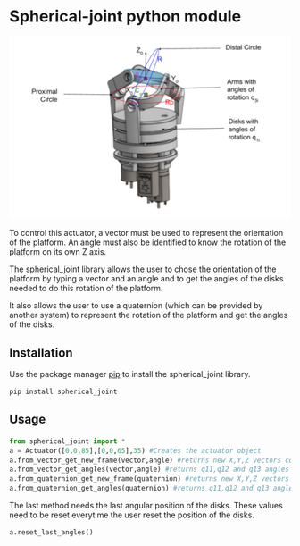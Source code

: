 # Spherical-joint python module

![Actuator description](/screenshot.png)

To control this actuator, a vector must be used to represent the orientation of the platform.
An angle must also be identified to know the rotation of the platform on its own Z axis.

The spherical_joint library allows the user to chose the orientation of the platform by typing a vector and an angle
and to get the angles of the disks needed to do this rotation of the platform.

It also allows the user to use a quaternion (which can be provided by another system) to represent the rotation of the platform
and get the angles of the disks.

## Installation

Use the package manager [pip](https://pip.pypa.io/en/stable/) to install the spherical_joint library.
```bash
pip install spherical_joint
```

## Usage

```python
from spherical_joint import *
a = Actuator([0,0,85],[0,0,65],35) #Creates the actuator object
a.from_vector_get_new_frame(vector,angle) #returns new X,Y,Z vectors coordinates
a.from_vector_get_angles(vector,angle) #returns q11,q12 and q13 angles values
a.from_quaternion_get_new_frame(quaternion) #returns new X,Y,Z vectors coordinates
a.from_quaternion_get_angles(quaternion) #returns q11,q12 and q13 angles values
```
The last method needs the last angular position of the disks.
These values need to be reset everytime the user reset the position of the disks.
```python
a.reset_last_angles()
```
